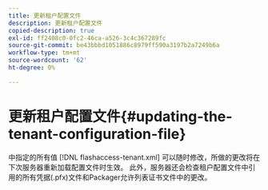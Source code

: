 ```yaml
---
title: 更新租户配置文件
description: 更新租户配置文件
copied-description: true
exl-id: ff2408c0-0fc2-46ca-a526-3c4c367289fc
source-git-commit: be43bbbd1051886c8979ff590a3197b2a7249b6a
workflow-type: tm+mt
source-wordcount: '62'
ht-degree: 0%

---
```


# 更新租户配置文件{#updating-the-tenant-configuration-file}

中指定的所有值 [!DNL flashaccess-tenant.xml] 可以随时修改，所做的更改将在下次服务器重新加载配置文件时生效。 此外，服务器还会检查租户配置文件中引用的所有凭据(.pfx)文件和Packager允许列表证书文件中的更改。
